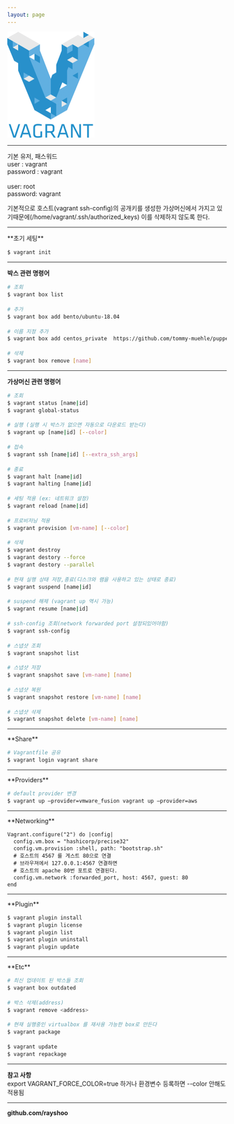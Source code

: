 ```yaml
---
layout: page
---
```


<img src="/assets/images/vagrant.png" alt="vagrant" width="15%" style="min-width:200px;">

<hr/>

기본 유저, 패스워드<br/>
user : vagrant<br/>
password : vagrant<br/>
<br/>
user: root<br/>
password: vagrant<br/>

기본적으로 호스트(vagrant ssh-config)의 공개키를 생성한 가상머신에서 가지고 있기때문에(/home/vagrant/.ssh/authorized_keys) 이를 삭제하지 않도록 한다.

<hr/>
**초기 세팅**

```sh
$ vagrant init
```

<hr/>

**박스 관련 명령어**

```sh
# 조회
$ vagrant box list

# 추가
$ vagrant box add bento/ubuntu-18.04

# 이름 지정 추가
$ vagrant box add centos_private  https://github.com/tommy-muehle/puppet-vagrant-boxes/releases/download/1.0.0/centos-6.6-x86_64.box

# 삭제
$ vagrant box remove [name]
```
<hr/>

**가상머신 관련 명령어**

```sh
# 조회
$ vagrant status [name|id]
$ vagrant global-status

# 실행 (실행 시 박스가 없으면 자동으로 다운로드 받는다)
$ vagrant up [name|id] [--color]

# 접속
$ vagrant ssh [name|id] [--extra_ssh_args]

# 종료
$ vagrant halt [name|id]
$ vagrant halting [name|id]

# 세팅 적용 (ex: 네트워크 설정)
$ vagrant reload [name|id]

# 프로비저닝 적용
$ vagrant provision [vm-name] [--color]

# 삭제
$ vagrant destroy
$ vagrant destory --force
$ vagrant destory --parallel

# 현재 실행 상태 저장,종료(디스크와 램을 사용하고 있는 상태로 종료)
$ vagrant suspend [name|id]

# suspend 해제 (vagrant up 역시 가능)
$ vagrant resume [name|id]

# ssh-config 조회(network forwarded port 설정되있어야함)
$ vagrant ssh-config

# 스냅샷 조회
$ vagrant snapshot list

# 스냅샷 저장
$ vagrant snapshot save [vm-name] [name]

# 스냅샷 복원
$ vagrant snapshot restore [vm-name] [name]

# 스냅샷 삭제
$ vagrant snapshot delete [vm-name] [name]
```
<hr/>
**Share**

```sh
# Vagrantfile 공유
$ vagrant login vagrant share
```
<hr/>
**Providers**

```sh
# default provider 변경
$ vagrant up –provider=vmware_fusion vagrant up –provider=aws
```
<hr/>
**Networking**

```Vagrantfile
Vagrant.configure("2") do |config|
  config.vm.box = "hashicorp/precise32"
  config.vm.provision :shell, path: "bootstrap.sh"
  # 호스트의 4567 를 게스트 80으로 연결
  # 브라우져에서 127.0.0.1:4567 연결하면
  # 호스트의 apache 80번 포트로 연결된다.
  config.vm.network :forwarded_port, host: 4567, guest: 80
end
```
<hr/>
**Plugin**

```sh
$ vagrant plugin install
$ vagrant plugin license
$ vagrant plugin list
$ vagrant plugin uninstall
$ vagrant plugin update
```
<hr/>
**Etc**

```sh
# 최신 업데이트 된 박스들 조회
$ vagrant box outdated

# 박스 삭제(address)
$ vagrant remove <address>

# 현재 실행중인 virtualbox 를 재사용 가능한 box로 만든다
$ vagrant package

$ vagrant update
$ vagrant repackage
```

<hr/>

**참고 사항**<br/>
export VAGRANT_FORCE_COLOR=true 하거나 환경변수 등록하면 --color 안해도 적용됨

<hr/>

**github.com/rayshoo**
